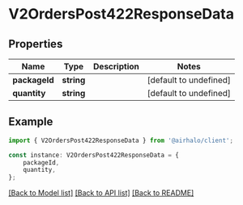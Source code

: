 # V2OrdersPost422ResponseData


## Properties

Name | Type | Description | Notes
------------ | ------------- | ------------- | -------------
**packageId** | **string** |  | [default to undefined]
**quantity** | **string** |  | [default to undefined]

## Example

```typescript
import { V2OrdersPost422ResponseData } from '@airhalo/client';

const instance: V2OrdersPost422ResponseData = {
    packageId,
    quantity,
};
```

[[Back to Model list]](../README.md#documentation-for-models) [[Back to API list]](../README.md#documentation-for-api-endpoints) [[Back to README]](../README.md)
